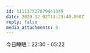 ```yaml
---
id: 111137527879441349
date: 2020-12-02T13:23:40.000Z
reply: false
media_attachments: 0
---
```


今日睡眠：22:30 - 05:22

